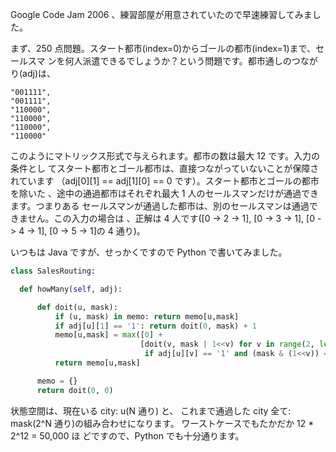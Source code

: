 <!--
title: Google Code Jam 2006 - Practice1
date: 2006-08-16
-->

Google Code Jam 2006 、練習部屋が用意されていたので早速練習してみました。

まず、250 点問題。スタート都市(index=0)からゴールの都市(index=1)まで、セールスマ
ンを何人派遣できるでしょうか？という問題です。都市通しのつながり(adj)は、

```
"001111",
"001111",
"110000",
"110000",
"110000",
"110000"
```

このようにマトリックス形式で与えられます。都市の数は最大 12 です。入力の条件とし
てスタート都市とゴール都市は、直接つながっていないことが保障されています
（adj\[0\]\[1\] == adj\[1\]\[0\] == 0 です）。スタート都市とゴールの都市を除いた
、途中の通過都市はそれぞれ最大 1 人のセールスマンだけが通過できます。つまりある
セールスマンが通過した都市は、別のセールスマンは通過できません。この入力の場合は
、正解は 4 人です(\[0 -&gt; 2 -&gt; 1\], \[0 -&gt; 3 -&gt; 1\], \[0 -&gt; 4
-&gt; 1\], \[0 -&gt; 5 -&gt; 1\]の 4 通り)。

いつもは Java ですが、せっかくですので Python で書いてみました。

```python
class SalesRouting:

  def howMany(self, adj):

      def doit(u, mask):
          if (u, mask) in memo: return memo[u,mask]
          if adj[u][1] == '1': return doit(0, mask) + 1
          memo[u,mask] = max([0] +
                             [doit(v, mask | 1<<v) for v in range(2, len(adj))
                              if adj[u][v] == '1' and (mask & (1<<v)) == 0])
          return memo[u,mask]

      memo = {}
      return doit(0, 0)
```

状態空間は、現在いる city: u(N 通り) と、 これまで通過した city 全て: mask(2\^N
通り)の組み合わせになります。 ワーストケースでもたかだか 12 \* 2\^12 = 50,000 ほ
どですので、Python でも十分通ります。
